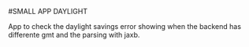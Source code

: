 #SMALL APP DAYLIGHT

App to check the daylight savings error showing when the backend has differente gmt and the parsing with jaxb. 

